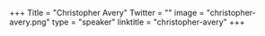 +++
Title = "Christopher Avery"
Twitter = ""
image = "christopher-avery.png"
type = "speaker"
linktitle = "christopher-avery"
+++

